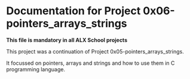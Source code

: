 # Documentation for Project 0x06-pointers_arrays_strings

**This file is mandatory in all ALX School projects**



This project was a continuation of Project 0x05-pointers_arrays_strings.


It focussed on pointers, arrays and strings and how to use them in C programming language.
